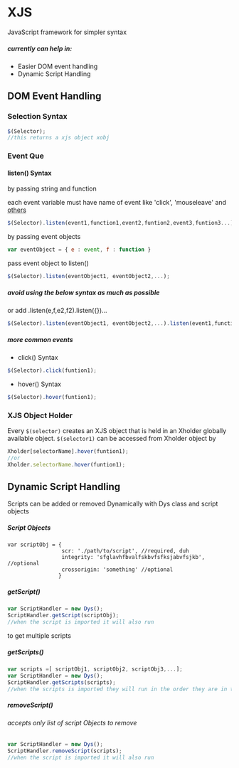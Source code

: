 # XJS
JavaScript framework for simpler syntax

##### currently can help in:
  * Easier DOM event handling
  * Dynamic Script Handling

## DOM Event Handling

  ### Selection Syntax
  ```javascript
  $(Selector);
  //this returns a xjs object xobj
  ```
  ### Event Que

  #### listen() Syntax
  by passing string and function

  each event variable must have name of event like 'click', 'mouseleave' and [others](https://developer.mozilla.org/en-US/docs/Web/Events)

  ```javascript
  $(Selector).listen(event1,function1,event2,funtion2,event3,funtion3...);
  ```
  by passing event objects
  ```javascript
  var eventObject = { e : event, f : function }
  ```
  pass event object to listen()
  ```javascript
  $(Selector).listen(eventObject1, eventObject2,...);
  ```

  ##### avoid using the below syntax as much as possible

  or add .listen(e,f,e2,f2).listen({})...
  ```javascript
  $(Selector).listen(eventObject1, eventObject2,...).listen(event1,function1,event2,funtion2...);
  ```

  ##### more common events

  * click() Syntax
  ```javascript
  $(Selector).click(funtion1);
  ```
  * hover() Syntax
  ```javascript
  $(Selector).hover(funtion1);
  ```

### XJS Object Holder

  Every  `$(selector)` creates an XJS object that is held in an Xholder globally available object.
  `$(selector1)` can be accessed from Xholder object by
  ```javascript
  Xholder[selectorName].hover(funtion1);
  //or
  Xholder.selectorName.hover(funtion1);
  ```

## Dynamic Script Handling
  Scripts can be added or removed Dynamically with Dys class and script objects
  
  ##### Script Objects

    var scriptObj = { 
                     scr: './path/to/script', //required, duh
                     integrity: 'sfglavhfbvalfskbvfsfksjabvfsjkb', //optional
                     crossorigin: 'something' //optional
                    }
                    
  ##### getScript()  
  ```javascript
  var ScriptHandler = new Dys();
  ScriptHandler.getScript(scriptObj);
  //when the script is imported it will also run
  ```
  to get multiple scripts
  ##### getScripts()  
  ```javascript
  var scripts =[ scriptObj1, scriptObj2, scriptObj3,...];
  var ScriptHandler = new Dys();
  ScriptHandler.getScripts(scripts);
  //when the scripts is imported they will run in the order they are in the scripts list
  ```
  ##### removeScript()  
  ###### accepts only list of script Objects to remove
  ```javascript
  var ScriptHandler = new Dys();
  ScriptHandler.removeScript(scripts);
  //when the script is imported it will also run
  ```
  
  
  
